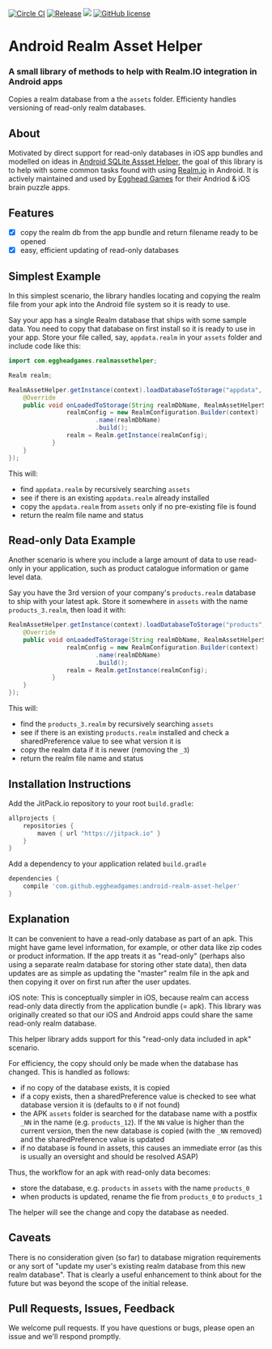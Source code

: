 [![Circle CI](https://circleci.com/gh/eggheadgames/android-realm-asset-helper.svg?style=svg)](https://circleci.com/gh/eggheadgames/android-realm-asset-helper)
[![Release](https://jitpack.io/v/eggheadgames/android-realm-asset-helper.svg)](https://jitpack.io/#eggheadgames/android-realm-asset-helper)
<a target="_blank" href="https://android-arsenal.com/api?level=15"><img src="https://img.shields.io/badge/API-15%2B-orange.svg"></a>
[![GitHub license](https://img.shields.io/badge/license-MIT-lightgrey.svg)](https://github.com/eggheadgames/android-realm-asset-helper/blob/master/LICENSE)


# Android Realm Asset Helper

### A small library of methods to help with Realm.IO integration in Android apps

Copies a realm database from a the `assets` folder. Efficienty handles versioning of read-only realm databases.

## About

Motivated by direct support for read-only databases in iOS app bundles and modelled on ideas in [Android SQLite Assset Helper](https://github.com/jgilfelt/android-sqlite-asset-helper), the goal of this library is to help with some common tasks found with using [Realm.io](https://realm.io) in Android. 
It is actively maintained and used by [Egghead Games](http://eggheadgames.com) for their Andriod & iOS brain puzzle apps.

## Features
 - [x] copy the realm db from the app bundle and return filename ready to be opened
 - [x] easy, efficient updating of read-only databases

## Simplest Example

In this simplest scenario, the library handles locating and copying the realm file from your apk into the Android file system so it is ready to use.

Say your app has a single Realm database that ships with some sample data. You need to copy that database on first install so it is ready to use in your app. Store your file called, say, `appdata.realm` in your `assets` folder and include code like this:

```java
import com.eggheadgames.realmassethelper;

Realm realm;

RealmAssetHelper.getInstance(context).loadDatabaseToStorage("appdata", new IRealmAssetHelperStorageListener() {
    @Override
    public void onLoadedToStorage(String realmDbName, RealmAssetHelperStatus status) {
                realmConfig = new RealmConfiguration.Builder(context)
                        .name(realmDbName)
                        .build();
                realm = Realm.getInstance(realmConfig);
            }
    }
});
```
This will:

 * find `appdata.realm` by recursively searching `assets`
 * see if there is an existing `appdata.realm` already installed
 * copy the `appdata.realm` from `assets` only if no pre-existing file is found
 * return the realm file name and status

## Read-only Data Example

Another scenario is where you include a large amount of data to use read-only in your application, such as product catalogue information or game level data.

Say you have the 3rd version of your company's `products.realm` database to ship with your latest apk. 
Store it somewhere in `assets` with the name `products_3.realm`, then load it with:

```java
RealmAssetHelper.getInstance(context).loadDatabaseToStorage("products", new IRealmAssetHelperStorageListener() {
    @Override
    public void onLoadedToStorage(String realmDbName, RealmAssetHelperStatus status) {
                realmConfig = new RealmConfiguration.Builder(context)
                        .name(realmDbName)
                        .build();
                realm = Realm.getInstance(realmConfig);
            }
    }
});
```

This will:

 * find the `products_3.realm` by recursively searching `assets`
 * see if there is an existing `products.realm` installed and check a sharedPreference value to see what version it is
 * copy the realm data if it is newer (removing the `_3`)
 * return the realm file name and status

## Installation Instructions

Add the JitPack.io repository to your root `build.gradle`:

```gradle
allprojects {
    repositories {
        maven { url "https://jitpack.io" }
    }
}
```

Add a dependency to your application related `build.gradle`

```gradle
dependencies {
    compile 'com.github.eggheadgames:android-realm-asset-helper'
}
```

## Explanation

It can be convenient to have a read-only database as part of an apk. This might have game level information, for example, or other data like zip codes or product information. If the app treats it as "read-only" (perhaps also using a separate realm database for storing other state data), then data updates are as simple as updating the "master" realm file in the apk and then copying it over on first run after the user updates.

iOS note: This is conceptually simpler in iOS, because realm can access read-only data directly from the application bundle (= apk). This library was originally created so that our iOS and Android apps could share the same read-only realm database.

This helper library adds support for this "read-only data included in apk" scenario.

For efficiency, the copy should only be made when the database has changed. This is handled as follows:

 * if no copy of the database exists, it is copied
 * if a copy exists, then a sharedPreference value is checked to see what database version it is (defaults to `0` if not found)
 * the APK `assets` folder is searched for the database name with a postfix `_NN` in the name (e.g. `products_12`). If the `NN` value is higher than the current version, then the new database is copied (with the `_NN` removed) and the sharedPreference value is updated
 * if no database is found in assets, this causes an immediate error (as this is usually an oversight and should be resolved ASAP)

Thus, the workflow for an apk with read-only data becomes:

 * store the database, e.g. `products` in `assets` with the name `products_0`
 * when products is updated, rename the fie from `products_0` to `products_1`

The helper will see the change and copy the database as needed.

## Caveats

There is no consideration given (so far) to database migration requirements or any sort of "update my user's existing realm database from this new realm database". That is clearly a useful enhancement to think about for the future but was beyond the scope of the initial release.

## Pull Requests, Issues, Feedback

We welcome pull requests. If you have questions or bugs, please open an issue and we'll respond promptly.
